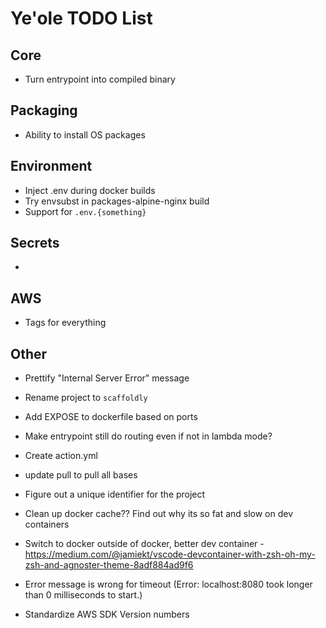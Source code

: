 # Ye'ole TODO List

## Core

- Turn entrypoint into compiled binary

## Packaging

- Ability to install OS packages

## Environment

- Inject .env during docker builds
- Try envsubst in packages-alpine-nginx build
- Support for `.env.{something}`

## Secrets

-

## AWS

- Tags for everything

## Other

- Prettify "Internal Server Error" message

- Rename project to `scaffoldly`

- Add EXPOSE to dockerfile based on ports

- Make entrypoint still do routing even if not in lambda mode?

- Create action.yml

- update pull to pull all bases

- Figure out a unique identifier for the project

- Clean up docker cache?? Find out why its so fat and slow on dev containers

- Switch to docker outside of docker, better dev container - https://medium.com/@jamiekt/vscode-devcontainer-with-zsh-oh-my-zsh-and-agnoster-theme-8adf884ad9f6

- Error message is wrong for timeout (Error: localhost:8080 took longer than 0 milliseconds to start.)

- Standardize AWS SDK Version numbers
